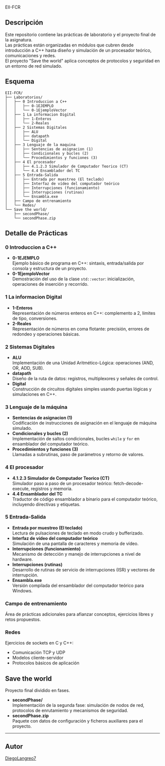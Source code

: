 EII-FCR

Descripción
-----------
Este repositorio contiene las prácticas de laboratorio y el proyecto final de la asignatura.  
Las prácticas están organizadas en módulos que cubren desde introducción a C++ hasta diseño y simulación de un procesador teórico, comunicaciones y redes.  
El proyecto "Save the world" aplica conceptos de protocolos y seguridad en un entorno de red simulado.


Esquema
-----------
```plaintext
EII-FCR/
├── Laboratorios/
│   ├── 0 Introduccion a C++
│   │   ├── 0-1EJEMPLO
│   │   └── 0-1EjemploVector
│   ├── 1 La informacion Digital
│   │   ├── 1-Enteros
│   │   └── 2-Reales
│   ├── 2 Sistemas Digitales
│   │   ├── ALU
│   │   ├── datapath
│   │   └── Digital
│   ├── 3 Lenguaje de la maquina
│   │   ├── Sentencias de asignacion (1)
│   │   ├── Condicionales y bucles (2)
│   │   └── Procedimientos y funciones (3)
│   ├── 4 El procesador
│   │   ├── 4.1.2.3 Simulador de Computador Teorico (CT)
│   │   └── 4.4 Ensamblador del TC
│   ├── 5 Entrada-Salida
│   │   ├── Entrada por muestreo (El teclado)
│   │   ├── Interfaz de vídeo del computador teórico
│   │   ├── Interrupciones (funcionamiento)
│   │   ├── Interrupciones (rutinas)
│   │   └── Ensambla.exe
│   ├── Campo de entrenamiento
│   └── Redes/
└── Save the world/
    ├── secondPhase/
    └── secondPhase.zip
```

  
Detalle de Prácticas
--------------------
### 0 Introduccion a C++
- **0-1EJEMPLO**  
  Ejemplo básico de programa en C++: sintaxis, entrada/salida por consola y estructura de un proyecto.
- **0-1EjemploVector**  
  Demostración del uso de la clase `std::vector`: inicialización, operaciones de inserción y recorrido.

### 1 La informacion Digital
- **1-Enteros**  
  Representación de números enteros en C++: complemento a 2, límites de tipo, conversiones.
- **2-Reales**  
  Representación de números en coma flotante: precisión, errores de redondeo y operaciones básicas.

### 2 Sistemas Digitales
- **ALU**  
  Implementación de una Unidad Aritmético-Lógica: operaciones (AND, OR, ADD, SUB).  
- **datapath**  
  Diseño de la ruta de datos: registros, multiplexores y señales de control.  
- **Digital**  
  Construcción de circuitos digitales simples usando puertas lógicas y simulaciones en C++.

### 3 Lenguaje de la máquina
- **Sentencias de asignacion (1)**  
  Codificación de instrucciones de asignación en el lenguaje de máquina simulado.  
- **Condicionales y bucles (2)**  
  Implementación de saltos condicionales, bucles `while` y `for` en ensamblador del computador teórico.  
- **Procedimientos y funciones (3)**  
  Llamadas a subrutinas, paso de parámetros y retorno de valores.

### 4 El procesador
- **4.1.2.3 Simulador de Computador Teorico (CT)**  
  Simulador paso a paso de un procesador teórico: fetch-decode-execute, registros y memoria.  
- **4.4 Ensamblador del TC**  
  Traductor de código ensamblador a binario para el computador teórico, incluyendo directivas y etiquetas.

### 5 Entrada-Salida
- **Entrada por muestreo (El teclado)**  
  Lectura de pulsaciones de teclado en modo crudo y bufferizado.  
- **Interfaz de vídeo del computador teórico**  
  Simulación de una pantalla de caracteres y memoria de vídeo.  
- **Interrupciones (funcionamiento)**  
  Mecanismo de detección y manejo de interrupciones a nivel de hardware.  
- **Interrupciones (rutinas)**  
  Desarrollo de rutinas de servicio de interrupciones (ISR) y vectores de interrupción.  
- **Ensambla.exe**  
  Versión compilada del ensamblador del computador teórico para Windows.

### Campo de entrenamiento
Área de prácticas adicionales para afianzar conceptos, ejercicios libres y retos propuestos.

### Redes
Ejercicios de sockets en C y C++:  
- Comunicación TCP y UDP  
- Modelos cliente-servidor  
- Protocolos básicos de aplicación

Save the world
--------------
Proyecto final dividido en fases.  
- **secondPhase/**  
  Implementación de la segunda fase: simulación de nodos de red, protocolos de enrutamiento y mecanismos de seguridad.  
- **secondPhase.zip**  
  Paquete con datos de configuración y ficheros auxiliares para el proyecto.

---
## Autor
[DiegoLangreo7](https://github.com/DiegoLangreo7)
